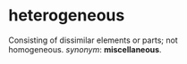 # heterogeneous

Consisting of dissimilar elements or parts; not homogeneous. _synonym_: **miscellaneous**.